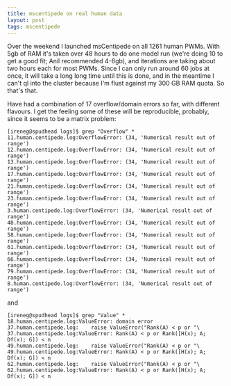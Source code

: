 ```yaml
---
title: mscentipede on real human data
layout: post
tags: mscentipede
---
```


Over the weekend I launched msCentipede on all 1261 human PWMs. With 5gb of RAM it's taken over 48 hours to do one model run (we're doing 10 to get a good fit; Anil recommended 4-6gb), and iterations are taking about two hours each for most PWMs. Since I can only run around 60 jobs at once, it will take a long long time until this is done, and in the meantime I can't ql into the cluster because I'm flust against my 300 GB RAM quota. So that's that.

Have had a combination of 17 overflow/domain errors so far, with different flavours. I get the feeling some of these will be reproducible, probably, since it seems to be a matrix problem:

```
[ireneg@spudhead logs]$ grep "Overflow" *
11.human.centipede.log:OverflowError: (34, 'Numerical result out of range')
12.human.centipede.log:OverflowError: (34, 'Numerical result out of range')
13.human.centipede.log:OverflowError: (34, 'Numerical result out of range')
17.human.centipede.log:OverflowError: (34, 'Numerical result out of range')
21.human.centipede.log:OverflowError: (34, 'Numerical result out of range')
23.human.centipede.log:OverflowError: (34, 'Numerical result out of range')
3.human.centipede.log:OverflowError: (34, 'Numerical result out of range')
40.human.centipede.log:OverflowError: (34, 'Numerical result out of range')
58.human.centipede.log:OverflowError: (34, 'Numerical result out of range')
61.human.centipede.log:OverflowError: (34, 'Numerical result out of range')
66.human.centipede.log:OverflowError: (34, 'Numerical result out of range')
79.human.centipede.log:OverflowError: (34, 'Numerical result out of range')
8.human.centipede.log:OverflowError: (34, 'Numerical result out of range')
```

and 

```
[ireneg@spudhead logs]$ grep "Value" *
18.human.centipede.log:ValueError: domain error
37.human.centipede.log:    raise ValueError("Rank(A) < p or "\
37.human.centipede.log:ValueError: Rank(A) < p or Rank([H(x); A; Df(x); G]) < n
49.human.centipede.log:    raise ValueError("Rank(A) < p or "\
49.human.centipede.log:ValueError: Rank(A) < p or Rank([H(x); A; Df(x); G]) < n
62.human.centipede.log:    raise ValueError("Rank(A) < p or "\
62.human.centipede.log:ValueError: Rank(A) < p or Rank([H(x); A; Df(x); G]) < n
```